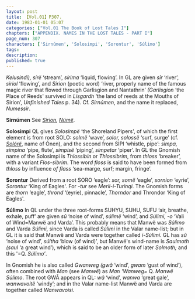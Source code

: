 ```yaml
---
layout: post
title: 【Vol.01】P307.
date: 1983-01-01 05:07
categories: ["Vol.01 The Book of Lost Tales I"]
chapters: ["APPENDIX. NAMES IN THE LOST TALES - PART I"]
page_num: 307
characters: ['Sirnúmen', 'Solosimpi', 'Sorontur', 'Súlimo']
tags: 
description: 
published: true
---
```


<p style="text-indent: 0;">
<I>Kelusindí), sírë</I> ‘stream’, <I>sírima</I> ‘liquid, flowing’. In GL are given <I>sîr</I> ‘river’, <I>siriol</I> ‘flowing’, and <I>Sirion</I> (poetic word) ‘river, properly name of the famous magic river that flowed through Garlisgion and Nantathrin’ <I>(Garlisgion</I> ‘the Place of Reeds' survived in <I>Lisgardh</I> ‘the land of reeds at the Mouths of Sirion’, <I>Unfinished Tales</I> p. 34). Cf. <I>Sirnúmen</I>, and the name it replaced, <I>Numessir</I>.
</p>

<B>Sirnúmen</B>    See <I>[Sirion]({{site.baseurl}}/characters#Sirion), [Númë]({{site.baseurl}}/characters#Númë)</I>.

<B>Solosimpi</B>   QL gives <I>Solosimpë</I> ‘the Shoreland Pipers', of which the first element is from root SOLO: <I>solmë</I> ‘wave’, <I>solor, solossë</I> ‘surf, surge’ (cf. <I>[Solórë]({{site.baseurl}}/characters#Solórë)</I>, name of Ónen), and the second from SIPI ‘whistle, pipe’: <I>simpa, simpina</I> ‘pipe, flute’, <I>simpisë</I> ‘piping’, <I>simpetar</I> ‘piper’. In GL the Gnomish name of the Solosimpi is <I>Thlossibin</I> or <I>Thlossibrim</I>, from <I>thloss</I> ‘breaker’, with a variant <I>Flos-sibrim</I>. The wor<I>d floss</I> is said to have been formed from <I>thloss</I> by influence <I>of flass</I> ‘sea-marge, surf; margin, fringe’.

<B>Sorontur</B>   Derived from a root SORO ‘eagle’: <I>sor, somë</I> ‘eagle’, <I>sornion</I> ‘eyrie’, <I>Sorontur</I> ‘King of Eagles'. For <I>-tur</I> see <I>Meril-i-Turinqi</I>. The Gnomish forms are <I>thorn</I> ‘eagle’, <I>thrond</I> ‘(eyrie), pinnacle’, <I>Thorndor</I> and Throndor ‘King of Eagles'.

<B>Súlimo</B>   In QL under the three root-forms SUHYU, SUHU, SUFU ‘air, breathe, exhale, puff’ are given <I>sû</I> ‘noise of wind’, <I>súlimë</I> ‘wind’, and <I>Súlimi, -o</I> ‘Vali of Wind=Manwë and Varda’. This probably means that Manwë was <I>Súlimo</I> and Varda <I>Súlimi</I>, since Varda is called <I>Súlimi</I> in the Valar name-list; but in GL it is said that Manwë and Varda were together called <I>i-Súlimi</I>. GL has <I>sû</I> ‘noise of wind’, <I>súltha</I> ‘blow (of wind)’, but Manwë's wind-name is <I>Saulmoth (saul</I> ‘a great wind’), which is said to be an older form of later <I>Solmoth;</I> and this '=Q. <I>Súlimo’</I>.

In Gnomish he is also called <I>Gwanweg (gwâ</I> ‘wind’, <I>gwam</I> ‘gust of wind’), often combined with <I>Man</I> (see <I>Manwë</I>) as <I>Man 'Wanweg=</I> Q. <I>Manwë Súlimo</I>. The root GWĀ appears in QL: <I>wâ</I> ‘wind’, <I>wanwa</I> ‘great gale’, <I>wanwavoitë</I> ‘windy’; and in the Valar name-list Manwë and Varda are together called <I>Wanwavoisi</I>.

